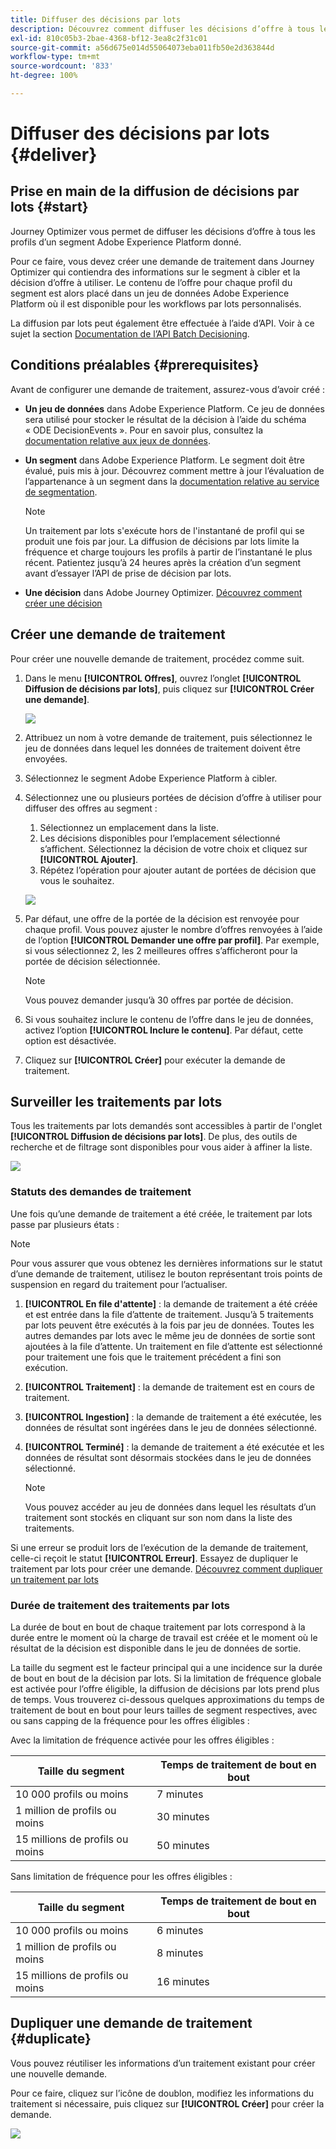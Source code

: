 ```yaml
---
title: Diffuser des décisions par lots
description: Découvrez comment diffuser les décisions d’offre à tous les profils d’un segment Adobe Experience Platform donné.
exl-id: 810c05b3-2bae-4368-bf12-3ea8c2f31c01
source-git-commit: a56d675e014d55064073eba011fb50e2d363844d
workflow-type: tm+mt
source-wordcount: '833'
ht-degree: 100%

---
```


# Diffuser des décisions par lots {#deliver}

## Prise en main de la diffusion de décisions par lots {#start}

Journey Optimizer vous permet de diffuser les décisions d’offre à tous les profils d’un segment Adobe Experience Platform donné.

Pour ce faire, vous devez créer une demande de traitement dans Journey Optimizer qui contiendra des informations sur le segment à cibler et la décision d’offre à utiliser. Le contenu de l’offre pour chaque profil du segment est alors placé dans un jeu de données Adobe Experience Platform où il est disponible pour les workflows par lots personnalisés.

La diffusion par lots peut également être effectuée à l’aide d’API. Voir à ce sujet la section [Documentation de l’API Batch Decisioning](api-reference/offer-delivery-api/batch-decisioning-api.md).

## Conditions préalables {#prerequisites}

Avant de configurer une demande de traitement, assurez-vous d’avoir créé :

* **Un jeu de données** dans Adobe Experience Platform. Ce jeu de données sera utilisé pour stocker le résultat de la décision à l’aide du schéma « ODE DecisionEvents ». Pour en savoir plus, consultez la [documentation relative aux jeux de données](https://experienceleague.adobe.com/docs/experience-platform/catalog/datasets/overview.html?lang=fr).

* **Un segment** dans Adobe Experience Platform. Le segment doit être évalué, puis mis à jour. Découvrez comment mettre à jour l’évaluation de l’appartenance à un segment dans la [documentation relative au service de segmentation](http://www.adobe.com/go/segmentation-overview-en_fr).

   >[!NOTE]
   >
   >Un traitement par lots s&#39;exécute hors de l&#39;instantané de profil qui se produit une fois par jour. La diffusion de décisions par lots limite la fréquence et charge toujours les profils à partir de l’instantané le plus récent. Patientez jusqu’à 24 heures après la création d’un segment avant d’essayer l’API de prise de décision par lots.

* **Une décision** dans Adobe Journey Optimizer. [Découvrez comment créer une décision](offer-activities/create-offer-activities.md)

<!-- in API doc, remove these info and add ref here-->

## Créer une demande de traitement

Pour créer une nouvelle demande de traitement, procédez comme suit.

1. Dans le menu **[!UICONTROL Offres]**, ouvrez l’onglet **[!UICONTROL Diffusion de décisions par lots]**, puis cliquez sur **[!UICONTROL Créer une demande]**.

   ![](assets/batch-create.png)

1. Attribuez un nom à votre demande de traitement, puis sélectionnez le jeu de données dans lequel les données de traitement doivent être envoyées.

1. Sélectionnez le segment Adobe Experience Platform à cibler.

1. Sélectionnez une ou plusieurs portées de décision d’offre à utiliser pour diffuser des offres au segment :
   1. Sélectionnez un emplacement dans la liste.
   1. Les décisions disponibles pour l’emplacement sélectionné s’affichent. Sélectionnez la décision de votre choix et cliquez sur **[!UICONTROL Ajouter]**.
   1. Répétez l’opération pour ajouter autant de portées de décision que vous le souhaitez.

   ![](assets/batch-decision.png)

1. Par défaut, une offre de la portée de la décision est renvoyée pour chaque profil. Vous pouvez ajuster le nombre d’offres renvoyées à l’aide de l’option **[!UICONTROL Demander une offre par profil]**. Par exemple, si vous sélectionnez 2, les 2 meilleures offres s’afficheront pour la portée de décision sélectionnée.

   >[!NOTE]
   >
   >Vous pouvez demander jusqu’à 30 offres par portée de décision.

1. Si vous souhaitez inclure le contenu de l’offre dans le jeu de données, activez l’option **[!UICONTROL Inclure le contenu]**. Par défaut, cette option est désactivée.

1. Cliquez sur **[!UICONTROL Créer]** pour exécuter la demande de traitement.

## Surveiller les traitements par lots

Tous les traitements par lots demandés sont accessibles à partir de l&#39;onglet **[!UICONTROL Diffusion de décisions par lots]**. De plus, des outils de recherche et de filtrage sont disponibles pour vous aider à affiner la liste.

![](assets/batch-list.png)

### Statuts des demandes de traitement

Une fois qu’une demande de traitement a été créée, le traitement par lots passe par plusieurs états :

>[!NOTE]
>
>Pour vous assurer que vous obtenez les dernières informations sur le statut d’une demande de traitement, utilisez le bouton représentant trois points de suspension en regard du traitement pour l’actualiser.

1. **[!UICONTROL En file d&#39;attente]** : la demande de traitement a été créée et est entrée dans la file d’attente de traitement. Jusqu’à 5 traitements par lots peuvent être exécutés à la fois par jeu de données. Toutes les autres demandes par lots avec le même jeu de données de sortie sont ajoutées à la file d’attente. Un traitement en file d’attente est sélectionné pour traitement une fois que le traitement précédent a fini son exécution.
1. **[!UICONTROL Traitement]** : la demande de traitement est en cours de traitement.
1. **[!UICONTROL Ingestion]** : la demande de traitement a été exécutée, les données de résultat sont ingérées dans le jeu de données sélectionné.
1. **[!UICONTROL Terminé]** : la demande de traitement a été exécutée et les données de résultat sont désormais stockées dans le jeu de données sélectionné.

   >[!NOTE]
   >
   >Vous pouvez accéder au jeu de données dans lequel les résultats d’un traitement sont stockés en cliquant sur son nom dans la liste des traitements.

Si une erreur se produit lors de l’exécution de la demande de traitement, celle-ci reçoit le statut **[!UICONTROL Erreur]**. Essayez de dupliquer le traitement par lots pour créer une demande. [Découvrez comment dupliquer un traitement par lots](#duplicate)

### Durée de traitement des traitements par lots

La durée de bout en bout de chaque traitement par lots correspond à la durée entre le moment où la charge de travail est créée et le moment où le résultat de la décision est disponible dans le jeu de données de sortie.

La taille du segment est le facteur principal qui a une incidence sur la durée de bout en bout de la décision par lots. Si la limitation de fréquence globale est activée pour l’offre éligible, la diffusion de décisions par lots prend plus de temps. Vous trouverez ci-dessous quelques approximations du temps de traitement de bout en bout pour leurs tailles de segment respectives, avec ou sans capping de la fréquence pour les offres éligibles :

Avec la limitation de fréquence activée pour les offres éligibles :

| Taille du segment | Temps de traitement de bout en bout |
|--------------|----------------------------|
| 10 000 profils ou moins | 7 minutes |
| 1 million de profils ou moins | 30 minutes |
| 15 millions de profils ou moins | 50 minutes |

Sans limitation de fréquence pour les offres éligibles :

| Taille du segment | Temps de traitement de bout en bout |
|--------------|----------------------------|
| 10 000 profils ou moins | 6 minutes |
| 1 million de profils ou moins | 8 minutes |
| 15 millions de profils ou moins | 16 minutes |

## Dupliquer une demande de traitement {#duplicate}

Vous pouvez réutiliser les informations d’un traitement existant pour créer une nouvelle demande.

Pour ce faire, cliquez sur l’icône de doublon, modifiez les informations du traitement si nécessaire, puis cliquez sur **[!UICONTROL Créer]** pour créer la demande.

![](assets/batch-duplicate.png)
